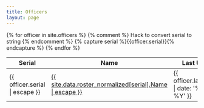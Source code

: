 ```yaml
---
title: Officers
layout: page
---
```


<main>
  <table>
    <thead>
      <tr>
        <th>Serial</th>
        <th>Name</th>
        <th>Last Updated</th>
      </tr>
    </thead>
    {% for officer in site.officers %}
      {% comment %} Hack to convert serial to string {% endcomment %}
      {% capture serial %}{{officer.serial}}{% endcapture %}
      <tr>
        <td>{{ officer.serial | escape }}</td>
        <td><a href="{{ officer.url }}">{{ site.data.roster_normalized[serial].Name | escape }}</a></td>
        <td>{{ officer.last_updated | date: '%B %d, %Y' }}</td>
      </tr>
    {% endfor %}
  </table>
</main>
